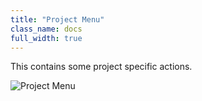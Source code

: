 ```yaml
---
title: "Project Menu"
class_name: docs
full_width: true
---
```


This contains some project specific actions.

![Project Menu](/img/docs/project-menu.png)